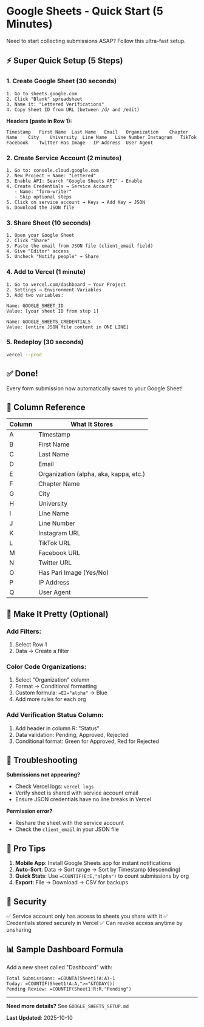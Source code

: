 # Google Sheets - Quick Start (5 Minutes)

Need to start collecting submissions ASAP? Follow this ultra-fast setup.

## ⚡ Super Quick Setup (5 Steps)

### 1. Create Google Sheet (30 seconds)
```
1. Go to sheets.google.com
2. Click "Blank" spreadsheet
3. Name it: "Lettered Verifications"
4. Copy Sheet ID from URL (between /d/ and /edit)
```

**Headers (paste in Row 1):**
```
Timestamp	First Name	Last Name	Email	Organization	Chapter Name	City	University	Line Name	Line Number	Instagram	TikTok	Facebook	Twitter	Has Image	IP Address	User Agent
```

### 2. Create Service Account (2 minutes)
```
1. Go to: console.cloud.google.com
2. New Project → Name: "Lettered"
3. Enable API: Search "Google Sheets API" → Enable
4. Create Credentials → Service Account
   - Name: "form-writer"
   - Skip optional steps
5. Click on service account → Keys → Add Key → JSON
6. Download the JSON file
```

### 3. Share Sheet (10 seconds)
```
1. Open your Google Sheet
2. Click "Share"
3. Paste the email from JSON file (client_email field)
4. Give "Editor" access
5. Uncheck "Notify people" → Share
```

### 4. Add to Vercel (1 minute)
```
1. Go to vercel.com/dashboard → Your Project
2. Settings → Environment Variables
3. Add two variables:

Name: GOOGLE_SHEET_ID
Value: [your sheet ID from step 1]

Name: GOOGLE_SHEETS_CREDENTIALS  
Value: [entire JSON file content in ONE LINE]
```

### 5. Redeploy (30 seconds)
```bash
vercel --prod
```

## ✅ Done!

Every form submission now automatically saves to your Google Sheet!

## 📝 Column Reference

| Column | What It Stores |
|--------|---------------|
| A | Timestamp |
| B | First Name |
| C | Last Name |
| D | Email |
| E | Organization (alpha, aka, kappa, etc.) |
| F | Chapter Name |
| G | City |
| H | University |
| I | Line Name |
| J | Line Number |
| K | Instagram URL |
| L | TikTok URL |
| M | Facebook URL |
| N | Twitter URL |
| O | Has Pari Image (Yes/No) |
| P | IP Address |
| Q | User Agent |

## 🎨 Make It Pretty (Optional)

### Add Filters:
1. Select Row 1
2. Data → Create a filter

### Color Code Organizations:
1. Select "Organization" column
2. Format → Conditional formatting
3. Custom formula: `=E2="alpha"` → Blue
4. Add more rules for each org

### Add Verification Status Column:
1. Add header in column R: "Status"
2. Data validation: Pending, Approved, Rejected
3. Conditional format: Green for Approved, Red for Rejected

## 🚨 Troubleshooting

**Submissions not appearing?**
- Check Vercel logs: `vercel logs`
- Verify sheet is shared with service account email
- Ensure JSON credentials have no line breaks in Vercel

**Permission error?**
- Reshare the sheet with the service account
- Check the `client_email` in your JSON file

## 📱 Pro Tips

1. **Mobile App**: Install Google Sheets app for instant notifications
2. **Auto-Sort**: Data → Sort range → Sort by Timestamp (descending)
3. **Quick Stats**: Use `=COUNTIF(E:E,"alpha")` to count submissions by org
4. **Export**: File → Download → CSV for backups

## 🔐 Security

✅ Service account only has access to sheets you share with it
✅ Credentials stored securely in Vercel
✅ Can revoke access anytime by unsharing

## 📊 Sample Dashboard Formula

Add a new sheet called "Dashboard" with:

```
Total Submissions: =COUNTA(Sheet1!A:A)-1
Today: =COUNTIF(Sheet1!A:A,">="&TODAY())
Pending Review: =COUNTIF(Sheet1!R:R,"Pending")
```

---

**Need more details?** See `GOOGLE_SHEETS_SETUP.md`

**Last Updated**: 2025-10-10


